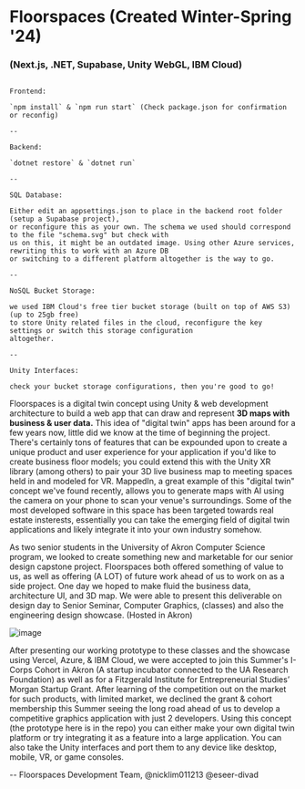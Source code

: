 # Floorspaces (Created Winter-Spring '24) 

### (Next.js, .NET, Supabase, Unity WebGL, IBM Cloud)

```

Frontend:

`npm install` & `npm run start` (Check package.json for confirmation or reconfig)

--

Backend:

`dotnet restore` & `dotnet run`

--

SQL Database:

Either edit an appsettings.json to place in the backend root folder (setup a Supabase project),
or reconfigure this as your own. The schema we used should correspond to the file "schema.svg" but check with
us on this, it might be an outdated image. Using other Azure services, rewriting this to work with an Azure DB
or switching to a different platform altogether is the way to go.

--

NoSQL Bucket Storage:

we used IBM Cloud's free tier bucket storage (built on top of AWS S3) (up to 25gb free)
to store Unity related files in the cloud, reconfigure the key settings or switch this storage configuration
altogether.

--

Unity Interfaces:

check your bucket storage configurations, then you're good to go!

```

Floorspaces is a digital twin concept using Unity & web development architecture to build a web app that can draw and represent **3D maps with business & user data.** This idea of "digital twin" apps has been around
for a few years now, little did we know at the time of beginning the project. There's certainly tons of features that can be expounded upon to create a unique product and user experience for your application if you'd
like to create business floor models; you could extend this with the Unity XR library (among others) to pair your 3D live business map to meeting spaces held in and modeled for VR. MappedIn, a great example of this 
"digital twin" concept we've found recently, allows you to generate maps with AI using the camera on your phone to scan your venue's surroundings. Some of the most developed software in this space has been targeted towards
real estate insterests, essentially you can take the emerging field of digital twin applications and likely integrate it into your own industry somehow.

As two senior students in the University of Akron Computer Science program, we looked to create something new and marketable for our senior design capstone project. Floorspaces both offered something of value to us, as well as offering (A LOT) of future work ahead of us to work on as a side project. One day we hoped to make fluid the business data, architecture UI, and 3D map. We were able to present this deliverable on design day to Senior Seminar, Computer Graphics, (classes) and also the engineering design showcase. (Hosted in Akron)

![image](https://github.com/Floorspaces/FloorSpaces-Public/assets/93809439/adc0a0bf-a0da-4ded-91ec-145a4320c9ac)

After presenting our working prototype to these classes and the showcase using Vercel, Azure, & IBM Cloud, we were accepted to join this Summer's I-Corps Cohort in Akron (A startup incubator connected to the UA Research Foundation) as well as for a Fitzgerald Institute for Entrepreneurial Studies’ Morgan Startup Grant. After learning of the competition out on the market for such products, with limited market, we declined the grant & cohort membership this Summer seeing the long road ahead of us to develop a competitive graphics application with just 2 developers. Using this concept (the prototype here is in the repo) you can either make your own digital twin platform or try integrating it as a feature into a large application. You can also take the Unity interfaces and port them to any device like desktop, mobile, VR, or game consoles.

-- Floorspaces Development Team, @nicklim011213 @eseer-divad
